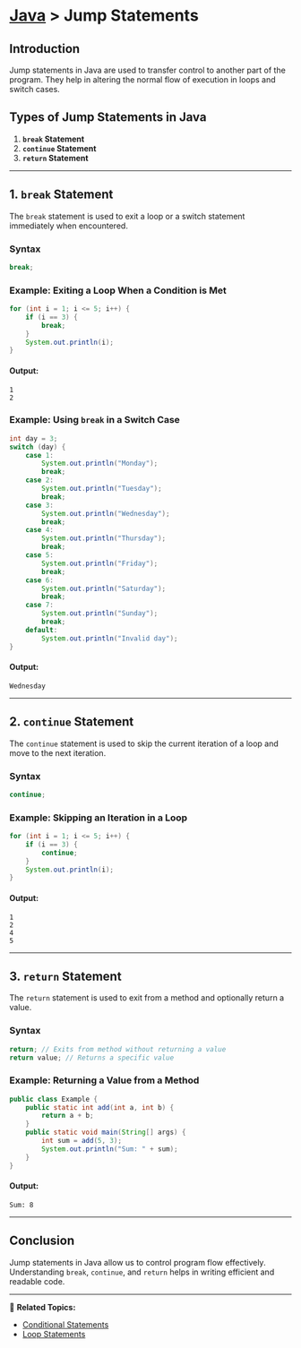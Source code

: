 # [Java](../) > Jump Statements

## Introduction
Jump statements in Java are used to transfer control to another part of the program. They help in altering the normal flow of execution in loops and switch cases.

## Types of Jump Statements in Java
1. **`break` Statement**
2. **`continue` Statement**
3. **`return` Statement**

---

## 1. `break` Statement
The `break` statement is used to exit a loop or a switch statement immediately when encountered.

### Syntax
```java
break;
```

### Example: Exiting a Loop When a Condition is Met
```java
for (int i = 1; i <= 5; i++) {
    if (i == 3) {
        break;
    }
    System.out.println(i);
}
```
#### Output:
```
1
2
```

### Example: Using `break` in a Switch Case
```java
int day = 3;
switch (day) {
    case 1:
        System.out.println("Monday");
        break;
    case 2:
        System.out.println("Tuesday");
        break;
    case 3:
        System.out.println("Wednesday");
        break;
    case 4:
        System.out.println("Thursday");
        break;
    case 5:
        System.out.println("Friday");
        break;
    case 6:
        System.out.println("Saturday");
        break;
    case 7:
        System.out.println("Sunday");
        break;
    default:
        System.out.println("Invalid day");
}
```
#### Output:
```
Wednesday
```

---

## 2. `continue` Statement
The `continue` statement is used to skip the current iteration of a loop and move to the next iteration.

### Syntax
```java
continue;
```

### Example: Skipping an Iteration in a Loop
```java
for (int i = 1; i <= 5; i++) {
    if (i == 3) {
        continue;
    }
    System.out.println(i);
}
```
#### Output:
```
1
2
4
5
```

---

## 3. `return` Statement
The `return` statement is used to exit from a method and optionally return a value.

### Syntax
```java
return; // Exits from method without returning a value
return value; // Returns a specific value
```

### Example: Returning a Value from a Method
```java
public class Example {
    public static int add(int a, int b) {
        return a + b;
    }
    public static void main(String[] args) {
        int sum = add(5, 3);
        System.out.println("Sum: " + sum);
    }
}
```
#### Output:
```
Sum: 8
```

---

## Conclusion
Jump statements in Java allow us to control program flow effectively. Understanding `break`, `continue`, and `return` helps in writing efficient and readable code.

---
🔗 **Related Topics:**
- [Conditional Statements](../conditional-statements)
- [Loop Statements](../loop-statements)